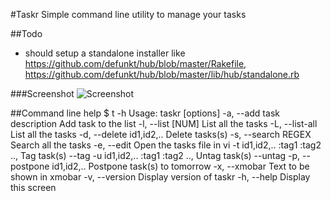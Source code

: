#Taskr
Simple command line utility to manage your tasks

##Todo
- should setup a standalone installer like https://github.com/defunkt/hub/blob/master/Rakefile, https://github.com/defunkt/hub/blob/master/lib/hub/standalone.rb

###Screenshot
![Screenshot](http://i.imgur.com/EtaEG.png)

##Command line help
    $ t -h
    Usage: taskr [options]
        -a, --add task description       Add task to the list
        -l, --list [NUM]                 List all the tasks
        -L, --list-all                   List all the tasks
        -d, --delete id1,id2,..          Delete tasks(s)
        -s, --search REGEX               Search all the tasks
        -e, --edit                       Open the tasks file in vi
        -t id1,id2,.. :tag1 :tag2 ..,    Tag task(s)
            --tag
        -u id1,id2,.. :tag1 :tag2 ..,    Untag task(s)
            --untag
        -p, --postpone id1,id2,..        Postpone task(s) to tomorrow
        -x, --xmobar                     Text to be shown in xmobar
        -v, --version                    Display version of taskr
        -h, --help                       Display this screen

